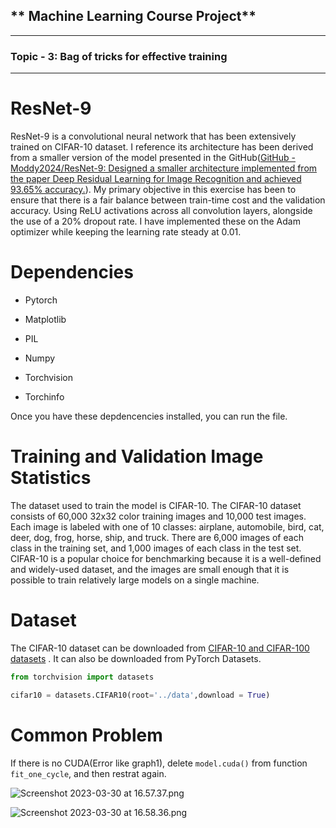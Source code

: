## ** Machine Learning Course Project**

---

### **Topic - 3: Bag of tricks for effective training**

----

# ResNet-9

ResNet-9 is a convolutional neural network that has been extensively trained on CIFAR-10 dataset. I reference its architecture has been derived from a smaller version of the model presented in the GitHub([GitHub - Moddy2024/ResNet-9: Designed a smaller architecture implemented from the paper Deep Residual Learning for Image Recognition and achieved 93.65% accuracy.](https://github.com/Moddy2024/ResNet-9)). My primary objective in this exercise has been to ensure that there is a fair balance between train-time cost and the validation accuracy. Using ReLU activations across all convolution layers, alongside the use of a 20% dropout rate. I have implemented these on the Adam optimizer while keeping the learning rate steady at 0.01.

# Dependencies

- Pytorch

- Matplotlib

- PIL

- Numpy

- Torchvision

- Torchinfo

Once you have these depdencencies installed, you can run the file.

# Training and Validation Image Statistics

The dataset used to train the model is CIFAR-10. The CIFAR-10 dataset consists of 60,000 32x32 color training images and 10,000 test images. Each image is labeled with one of 10 classes: airplane, automobile, bird, cat, deer, dog, frog, horse, ship, and truck. There are 6,000 images of each class in the training set, and 1,000 images of each class in the test set. CIFAR-10 is a popular choice for benchmarking because it is a well-defined and widely-used dataset, and the images are small enough that it is possible to train relatively large models on a single machine.

# Dataset

The CIFAR-10 dataset can be downloaded from [CIFAR-10 and CIFAR-100 datasets](https://www.cs.toronto.edu/~kriz/cifar.html) . It can also be downloaded from PyTorch Datasets.

```python
from torchvision import datasets

cifar10 = datasets.CIFAR10(root='../data',download = True)
```

# Common Problem

If there is no CUDA(Error like graph1), delete `model.cuda()` from function `fit_one_cycle`, and then restrat again.

![Screenshot 2023-03-30 at 16.57.37.png](/var/folders/8q/8d08rsmx5jzfrj_nt62_x0n80000gn/T/TemporaryItems/NSIRD_screencaptureui_rVqBXX/Screenshot%202023-03-30%20at%2016.57.37.png)

![Screenshot 2023-03-30 at 16.58.36.png](/Users/henryzheng/Desktop/Screenshot%202023-03-30%20at%2016.58.36.png)
